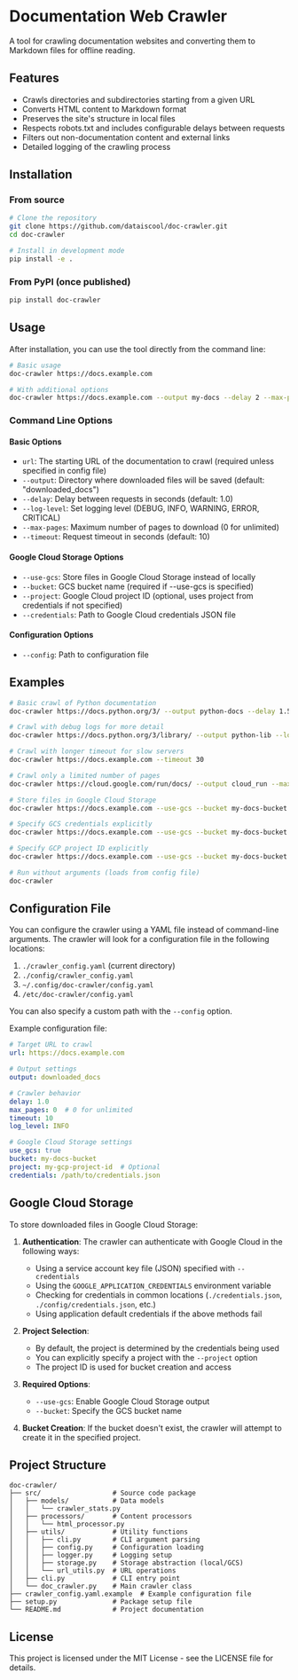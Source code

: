 # Documentation Web Crawler

A tool for crawling documentation websites and converting them to Markdown files for offline reading.

## Features

- Crawls directories and subdirectories starting from a given URL
- Converts HTML content to Markdown format
- Preserves the site's structure in local files
- Respects robots.txt and includes configurable delays between requests
- Filters out non-documentation content and external links
- Detailed logging of the crawling process

## Installation

### From source

```bash
# Clone the repository
git clone https://github.com/dataiscool/doc-crawler.git
cd doc-crawler

# Install in development mode
pip install -e .
```

### From PyPI (once published)

```bash
pip install doc-crawler
```

## Usage

After installation, you can use the tool directly from the command line:

```bash
# Basic usage
doc-crawler https://docs.example.com

# With additional options
doc-crawler https://docs.example.com --output my-docs --delay 2 --max-pages 100
```

### Command Line Options

#### Basic Options
- `url`: The starting URL of the documentation to crawl (required unless specified in config file)
- `--output`: Directory where downloaded files will be saved (default: "downloaded_docs")
- `--delay`: Delay between requests in seconds (default: 1.0)
- `--log-level`: Set logging level (DEBUG, INFO, WARNING, ERROR, CRITICAL)
- `--max-pages`: Maximum number of pages to download (0 for unlimited)
- `--timeout`: Request timeout in seconds (default: 10)

#### Google Cloud Storage Options
- `--use-gcs`: Store files in Google Cloud Storage instead of locally
- `--bucket`: GCS bucket name (required if --use-gcs is specified)
- `--project`: Google Cloud project ID (optional, uses project from credentials if not specified)
- `--credentials`: Path to Google Cloud credentials JSON file

#### Configuration Options
- `--config`: Path to configuration file

## Examples

```bash
# Basic crawl of Python documentation
doc-crawler https://docs.python.org/3/ --output python-docs --delay 1.5

# Crawl with debug logs for more detail
doc-crawler https://docs.python.org/3/library/ --output python-lib --log-level DEBUG

# Crawl with longer timeout for slow servers
doc-crawler https://docs.example.com --timeout 30

# Crawl only a limited number of pages
doc-crawler https://cloud.google.com/run/docs/ --output cloud_run --max-pages 50

# Store files in Google Cloud Storage
doc-crawler https://docs.example.com --use-gcs --bucket my-docs-bucket

# Specify GCS credentials explicitly
doc-crawler https://docs.example.com --use-gcs --bucket my-docs-bucket --credentials ./gcp-credentials.json

# Specify GCP project ID explicitly
doc-crawler https://docs.example.com --use-gcs --bucket my-docs-bucket --project my-gcp-project

# Run without arguments (loads from config file)
doc-crawler
```

## Configuration File

You can configure the crawler using a YAML file instead of command-line arguments. The crawler will look for a configuration file in the following locations:

1. `./crawler_config.yaml` (current directory)
2. `./config/crawler_config.yaml`
3. `~/.config/doc-crawler/config.yaml`
4. `/etc/doc-crawler/config.yaml`

You can also specify a custom path with the `--config` option.

Example configuration file:

```yaml
# Target URL to crawl
url: https://docs.example.com

# Output settings
output: downloaded_docs

# Crawler behavior
delay: 1.0
max_pages: 0  # 0 for unlimited
timeout: 10
log_level: INFO

# Google Cloud Storage settings
use_gcs: true
bucket: my-docs-bucket
project: my-gcp-project-id  # Optional
credentials: /path/to/credentials.json
```

## Google Cloud Storage

To store downloaded files in Google Cloud Storage:

1. **Authentication**: The crawler can authenticate with Google Cloud in the following ways:
   - Using a service account key file (JSON) specified with `--credentials`
   - Using the `GOOGLE_APPLICATION_CREDENTIALS` environment variable
   - Checking for credentials in common locations (`./credentials.json`, `./config/credentials.json`, etc.)
   - Using application default credentials if the above methods fail

2. **Project Selection**:
   - By default, the project is determined by the credentials being used
   - You can explicitly specify a project with the `--project` option
   - The project ID is used for bucket creation and access

3. **Required Options**:
   - `--use-gcs`: Enable Google Cloud Storage output
   - `--bucket`: Specify the GCS bucket name

4. **Bucket Creation**: If the bucket doesn't exist, the crawler will attempt to create it in the specified project.

## Project Structure

```
doc-crawler/
├── src/                  # Source code package
│   ├── models/           # Data models
│   │   └── crawler_stats.py
│   ├── processors/       # Content processors
│   │   └── html_processor.py
│   ├── utils/            # Utility functions
│   │   ├── cli.py        # CLI argument parsing
│   │   ├── config.py     # Configuration loading
│   │   ├── logger.py     # Logging setup
│   │   ├── storage.py    # Storage abstraction (local/GCS)
│   │   └── url_utils.py  # URL operations
│   ├── cli.py            # CLI entry point
│   └── doc_crawler.py    # Main crawler class
├── crawler_config.yaml.example  # Example configuration file
├── setup.py              # Package setup file
└── README.md             # Project documentation
```

## License

This project is licensed under the MIT License - see the LICENSE file for details.